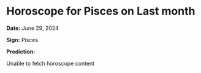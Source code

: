 # Horoscope for Pisces on Last month

**Date:** June 29, 2024

**Sign:** Pisces

**Prediction:**

Unable to fetch horoscope content
